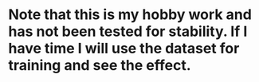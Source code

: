 # Note that this is my hobby work and has not been tested for stability. If I have time I will use the dataset for training and see the effect.
